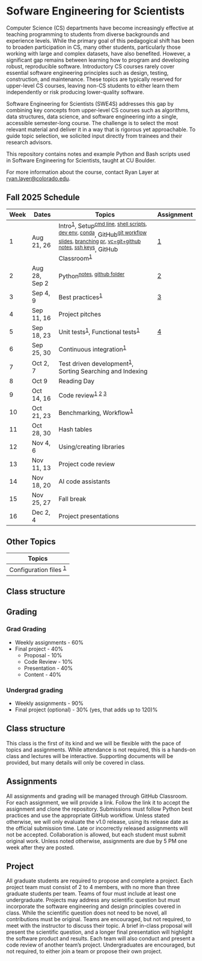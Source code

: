 # Sofware Engineering for Scientists
Computer Science (CS) departments have become increasingly effective at
teaching programming to students from diverse backgrounds and experience
levels. While the primary goal of this pedagogical shift has been to broaden
participation in CS, many other students, particularly those working with large
and complex datasets, have also benefited. However, a significant gap remains
between learning how to program and developing robust, reproducible software.
Introductory CS courses rarely cover essential software engineering principles
such as design, testing, construction, and maintenance. These topics are
typically reserved for upper-level CS courses, leaving non-CS students to
either learn them independently or risk producing lower-quality software.

Software Engineering for Scientists (SWE4S) addresses this gap by combining key
concepts from upper-level CS courses such as algorithms, data structures, data
science, and software engineering into a single, accessible semester-long
course. The challenge is to select the most relevant material and deliver it in
a way that is rigorous yet approachable. To guide topic selection, we solicited
input directly from trainees and their research advisors.

This repository contains notes and example Python and Bash scripts used in
Software Engineering for Scientists, taught at CU Boulder.

For more information about the course, contact Ryan Layer at
ryan.layer@colorado.edu.

## Fall 2025 Schedule
| Week | Dates         | Topics | Assignment |
|------|---------------|--------|------------|
| 1    | Aug 21, 26    | Intro<sup>[1](doc/Welcome%20to%20SWE4S.pdf)</sup>, Setup<sup>[cmd line](doc/Command%20Line.pdf), [shell scripts](doc/Shell%20Scripts.pdf), [dev env](doc/Development%20Environment.pdf), [conda](doc/Conda.pdf)</sup>, GitHub<sup>[git workflow slides](doc/Git%20Workflow.pdf), [branching](doc/Branching.pdf) [pr](doc/Pull%20Request.pdf), [vc+git+github notes](doc/Version%20Control%2C%20Git%2C%20and%20GitHub.pdf), [ssh keys](doc/Using%20SSH%20Keys%20with%20GitHub.pdf)</sup>, GitHub Classroom<sup>[1](doc/GitHub%20Classroom.pdf)</sup> | [1](assignments/Assignment%201_%20GitHub%20Classroom.pdf) |
| 2    | Aug 28, Sep 2 | Python<sup>[notes](doc/Python%20Refresher.pdf), [github folder](https://github.com/swe4s/lectures/tree/main/src/python_refresher)</sup> | [2](assignments/Assignment%202_%20Python%20Refresher.pdf) |                        
| 3    | Sep 4, 9      | Best practices<sup>[1](doc/Best%20Practices.pdf)</sup> | [3](assignments/Assignment%203_%20Best%20Practices.pdf) |
| 4    | Sep 11, 16    | Project pitches | |
| 5    | Sep 18, 23    | Unit tests<sup>[1](doc/Unit%20Testing.pdf)</sup>, Functional tests<sup>[1](doc/Functional%20Testing.pdf)</sup>   | [4](assignments/Assignment%204_%20Testing.pdf) |
| 6    | Sep 25, 30    | Continuous integration<sup>[1](doc/Continuous%20Integration%20with%20GitHub%20Actions.pdf)</sup>         | |
| 7    | Oct 2, 7      | Test driven development<sup>[1](doc/Test-Driven%20Development.pdf)</sup>, Sorting Searching and Indexing        | |
| 8    | Oct 9         | Reading Day | |
| 9    | Oct 14, 16    | Code review<sup>[1](doc/Code%20Review.pdf) [2](doc/Code%20Review%20Check%20List.docx) [3](doc/Code%20review%20request.pdf)</sup> | |
| 10   | Oct 21, 23    | Benchmarking, Workflow<sup>[1](doc/Piplines%20and%20workflows.pdf)</sup> | 
| 11   | Oct 28, 30    | Hash tables                    | |
| 12   | Nov 4, 6      | Using/creating libraries       | |
| 13   | Nov 11, 13    | Project code review            | |
| 14   | Nov 18, 20    | AI code assistants             | |
| 15   | Nov 25, 27    | Fall break                     | |
| 16   | Dec 2, 4      | Project presentations          | |

## Other Topics
| Topics |
|--------|
| Configuration files <sup>[1](doc/Config%20Files.pdf)</sup> |

## Class structure

## Grading
### Grad Grading					
- Weekly assignments - 60%		
- Final project - 40%		
  - Proposal - 10%
  - Code Review - 10%
  - Presentation - 40%
  - Content - 40%

### Undergrad grading
- Weekly assignments - 90%
- Final project (optional)	- 30% (yes, that adds up to 120)%

## Class structure
This class is the first of its kind and we will be flexible with the pace of
topics and assignments. While attendance is not required, this is a hands-on
class and lectures will be interactive. Supporting documents will be provided,
but many details will only be covered in class.

## Assignments
All assignments and grading will be managed through GitHub Classroom. For each
assignment, we will provide a link. Follow the link it to accept the assignment
and clone the repository. Submissions must follow Python best practices and use
the appropriate GitHub workflow. Unless stated otherwise, we will only evaluate
the v1.0 release, using its release date as the official submission time. Late
or incorrectly released assignments will not be accepted. Collaboration is
allowed, but each student must submit original work. Unless noted otherwise,
assignments are due by 5 PM one week after they are posted.

## Project
All graduate students are required to propose and complete a project. Each
project team must consist of 2 to 4 members, with no more than three graduate
students per team. Teams of four must include at least one undergraduate.
Projects may address any scientific question but must incorporate the software
engineering and design principles covered in class. While the scientific
question does not need to be novel, all contributions must be original. Teams
are encouraged, but not required, to meet with the instructor to discuss their
topic. A brief in-class proposal will present the scientific question, and a
longer final presentation will highlight the software product and results. Each
team will also conduct and present a code review of another team’s project.
Undergraduates are encouraged, but not required, to either join a team or
propose their own project.
